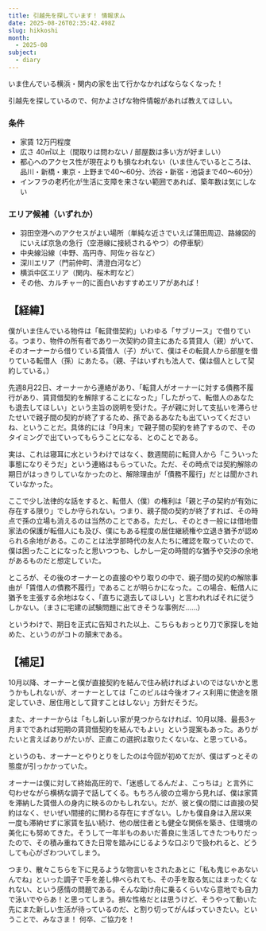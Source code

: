 ```yaml
---
title: 引越先を探しています！ 情報求ム
date: 2025-08-26T02:35:42.498Z
slug: hikkoshi
month:
  - 2025-08
subject:
  - diary
---
```

いま住んでいる横浜・関内の家を出て行かなかればならなくなった！

引越先を探しているので、何かよさげな物件情報があれば教えてほしい。

### 条件

* 家賃 12万円程度
* 広さ 40㎡以上（間取りは問わない / 部屋数は多い方が好ましい）
* 都心へのアクセス性が現在よりも損なわれない（いま住んでいるところは、品川・新橋・東京・上野まで40〜60分、渋谷・新宿・池袋まで40〜60分）
* インフラの老朽化が生活に支障を来さない範囲であれば、築年数は気にしない

### エリア候補（いずれか）

* 羽田空港へのアクセスがよい場所（単純な近さでいえば蒲田周辺、路線図的にいえば京急の急行（空港線に接続されるやつ）の停車駅）
* 中央線沿線（中野、高円寺、阿佐ヶ谷など）
* 深川エリア（門前仲町、清澄白河など）
* 横浜中区エリア（関内、桜木町など）
* その他、カルチャー的に面白いおすすめエリアがあれば！

## 【経緯】

僕がいま住んでいる物件は「転貸借契約」いわゆる「サブリース」で借りている。つまり、物件の所有者であり一次契約の貸主にあたる賃貸人（親）がいて、そのオーナーから借りている賃借人（子）がいて、僕はその転貸人から部屋を借りている転借人（孫）にあたる。（親、子はいずれも法人で、僕は個人として契約している。）

先週8月22日、オーナーから連絡があり、「転貸人がオーナーに対する債務不履行があり、賃貸借契約を解除することになった」「したがって、転借人のあなたも退去してほしい」という主旨の説明を受けた。子が親に対して支払いを滞らせたせいで親子間の契約が終了するため、孫であるあなたも出ていってくださいね、ということだ。具体的には「9月末」で親子間の契約を終了するので、そのタイミングで出ていってもらうことになる、とのことである。

実は、これは寝耳に水というわけではなく、数週間前に転貸人から「こういった事態になりそうだ」という連絡はもらっていた。ただ、その時点では契約解除の期日がはっきりしていなかったのと、解除理由が「債務不履行」だとは聞かされていなかった。

ここで少し法律的な話をすると、転借人（僕）の権利は「親と子の契約が有効に存在する限り」でしか守られない。つまり、親子間の契約が終了すれば、その時点で孫の立場も消えるのは当然のことである。ただし、そのとき一般には借地借家法の保護が転借人にも及び、僕にもある程度の居住継続権や立退き猶予が認められる余地がある。このことは法学部時代の友人たちに確認を取っていたので、僕は困ったことになったと思いつつも、しかし一定の時間的な猶予や交渉の余地があるものだと想定していた。

ところが、その後のオーナーとの直接のやり取りの中で、親子間の契約の解除事由が「賃借人の債務不履行」であることが明らかになった。この場合、転借人に猶予を主張する余地はなく、「直ちに退去してほしい」と言われればそれに従うしかない。（まさに宅建の試験問題に出てきそうな事例だ……）

というわけで、期日を正式に告知された以上、こちらもおっとり刀で家探しを始めた、というのがコトの顛末である。

## 【補足】

10月以降、オーナーと僕が直接契約を結んで住み続ければよいのではないかと思うかもしれないが、オーナーとしては「このビルは今後オフィス利用に使途を限定していき、居住用として貸すことはしない」方針だそうだ。

また、オーナーからは「もし新しい家が見つからなければ、10月以降、最長3ヶ月までであれば短期の賃貸借契約を結んでもよい」という提案もあった。ありがたいと言えばありがたいが、正直この選択は取りたくないな、と思っている。

というのも、オーナーとやりとりをしたのは今回が初めてだが、僕はずっとその態度が引っかかっていた。

オーナーは僕に対して終始高圧的で、「迷惑してるんだよ、こっちは」と言外に匂わせながら横柄な調子で話してくる。もちろん彼の立場から見れば、僕は家賃を滞納した賃借人の身内に映るのかもしれない。だが、彼と僕の間には直接の契約はなく、せいぜい間接的に関わる存在にすぎない。しかも僕自身は入居以来一度も滞納せずに家賃を払い続け、他の居住者とも健全な関係を築き、住環境の美化にも努めてきた。そうして一年半ものあいだ善良に生活してきたつもりだったので、その積み重ねてきた日常を踏みにじるような口ぶりで扱われると、どうしても心がざわついてしまう。

つまり、散々こちらを下に見るような物言いをされたあとに「私も鬼じゃあないんでね」といった調子で手を差し伸べられても、その手を取る気にはまったくなれない、という感情の問題である。そんな助け舟に乗るくらいなら意地でも自力で泳いでやらあ！と思ってしまう。損な性格だとは思うけど、そうやって動いた先にまた新しい生活が待っているのだ、と割り切ってがんばっていきたい。ということで、みなさま！ 何卒、ご協力を！